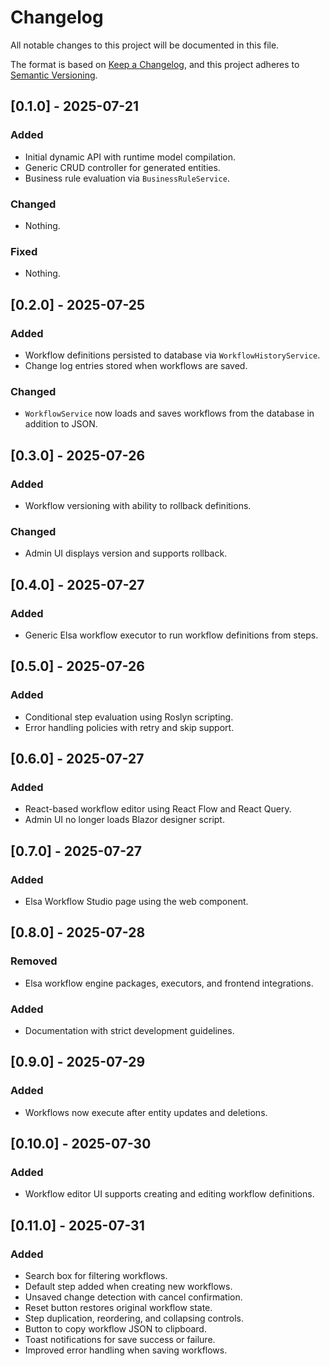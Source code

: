 # Changelog

All notable changes to this project will be documented in this file.

The format is based on [Keep a Changelog](https://keepachangelog.com/en/1.0.0/),
and this project adheres to [Semantic Versioning](https://semver.org/spec/v2.0.0.html).

## [0.1.0] - 2025-07-21
### Added
- Initial dynamic API with runtime model compilation.
- Generic CRUD controller for generated entities.
- Business rule evaluation via `BusinessRuleService`.

### Changed
- Nothing.

### Fixed
- Nothing.

## [0.2.0] - 2025-07-25
### Added
- Workflow definitions persisted to database via `WorkflowHistoryService`.
- Change log entries stored when workflows are saved.
### Changed
- `WorkflowService` now loads and saves workflows from the database in addition to JSON.

## [0.3.0] - 2025-07-26
### Added
- Workflow versioning with ability to rollback definitions.
### Changed
- Admin UI displays version and supports rollback.

## [0.4.0] - 2025-07-27
### Added
- Generic Elsa workflow executor to run workflow definitions from steps.

## [0.5.0] - 2025-07-26
### Added
- Conditional step evaluation using Roslyn scripting.
- Error handling policies with retry and skip support.

## [0.6.0] - 2025-07-27
### Added
- React-based workflow editor using React Flow and React Query.
- Admin UI no longer loads Blazor designer script.

## [0.7.0] - 2025-07-27
### Added
- Elsa Workflow Studio page using the <elsa-studio-dashboard> web component.

## [0.8.0] - 2025-07-28
### Removed
- Elsa workflow engine packages, executors, and frontend integrations.
### Added
- Documentation with strict development guidelines.

## [0.9.0] - 2025-07-29
### Added
- Workflows now execute after entity updates and deletions.

## [0.10.0] - 2025-07-30
### Added
- Workflow editor UI supports creating and editing workflow definitions.

## [0.11.0] - 2025-07-31
### Added
- Search box for filtering workflows.
- Default step added when creating new workflows.
- Unsaved change detection with cancel confirmation.
- Reset button restores original workflow state.
- Step duplication, reordering, and collapsing controls.
- Button to copy workflow JSON to clipboard.
- Toast notifications for save success or failure.
- Improved error handling when saving workflows.
